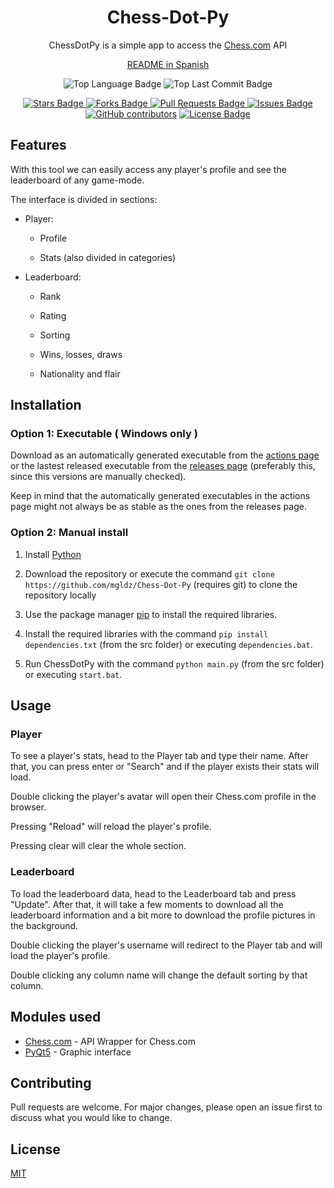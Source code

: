 <h1 align="center">Chess-Dot-Py</h1>

<p align="center">
ChessDotPy is a simple app to access the <a href="https://www.chess.com/">Chess.com</a> API
</p>

<p align="center"><a href="https://github.com/mgldz/Chess-Dot-Py/blob/main/README.es.md"> README in Spanish</a></p>

<p align="center"><img src="https://img.shields.io/github/languages/top/mgldz/Chess-Dot-Py" alt="Top Language Badge"/> <img  src="https://img.shields.io/github/last-commit/mgldz/Chess-Dot-Py"  alt="Top Last Commit Badge"/></p>

<p align="center"> <a  href="https://github.com/mgldz/Chess-Dot-Py/stargazers"><img  src="https://img.shields.io/github/stars/mgldz/Chess-Dot-Py"  alt="Stars Badge"/> </a><a  href="https://github.com/mgldz/Chess-Dot-Py/network/members"><img  src="https://img.shields.io/github/forks/mgldz/Chess-Dot-Py"  alt="Forks Badge"/> </a><a  href="https://github.com/mgldz/Chess-Dot-Py/pulls"><img  src="https://img.shields.io/github/issues-pr/mgldz/Chess-Dot-Py"  alt="Pull Requests Badge"/></a><a  href="https://github.com/mgldz/Chess-Dot-Py/issues"> <img  src="https://img.shields.io/github/issues/mgldz/Chess-Dot-Py"  alt="Issues Badge"/></a><a  href="https://github.com/mgldz/Chess-Dot-Py/graphs/contributors"> <img  alt="GitHub contributors"  src="https://img.shields.io/github/contributors/mgldz/Chess-Dot-Py?color=2b9348"></a> <a  href="https://github.com/mgldz/Chess-Dot-Py/blob/master/LICENSE"><img  src="https://img.shields.io/github/license/mgldz/Chess-Dot-Py?color=2b9348"  alt="License Badge"/></a>

</p>

## Features

With this tool we can easily access any player's profile and see the leaderboard of any game-mode.

The interface is divided in sections:

- Player:

  - Profile

  - Stats (also divided in categories)

- Leaderboard:

  - Rank

  - Rating

  - Sorting

  - Wins, losses, draws

  - Nationality and flair

## Installation

### Option 1: Executable ( Windows only )

Download as an automatically generated executable from the [actions page](https://github.com/mgldz/Chess-Dot-Py/actions/workflows/pyinstaller.yml) or the lastest released executable from the [releases page](https://github.com/mgldz/Chess-Dot-Py/releases) (preferably this, since this versions are manually checked).

Keep in mind that the automatically generated executables in the actions page might not always be as stable as the ones from the releases page.

### Option 2: Manual install

1. Install [Python](https://www.python.org/downloads/)

2. Download the repository or execute the command `git clone https://github.com/mgldz/Chess-Dot-Py` (requires git) to clone the repository locally

3. Use the package manager [pip](https://pip.pypa.io/en/stable/) to install the required libraries.

4. Install the required libraries with the command `pip install dependencies.txt` (from the src folder) or executing `dependencies.bat`.

5. Run ChessDotPy with the command `python main.py` (from the src folder) or executing `start.bat`.

## Usage

### Player

To see a player's stats, head to the Player tab and type their name. After that, you can press enter or "Search" and if the player exists their stats will load.

Double clicking the player's avatar will open their Chess.com profile in the browser.

Pressing "Reload" will reload the player's profile.

Pressing clear will clear the whole section.

### Leaderboard

To load the leaderboard data, head to the Leaderboard tab and press "Update". After that, it will take a few moments to download all the leaderboard information and a bit more to download the profile pictures in the background.

Double clicking the player's username will redirect to the Player tab and will load the player's profile.

Double clicking any column name will change the default sorting by that column.

## Modules used

- [Chess.com](https://pypi.org/project/chess.com/ "Chess.com") - API Wrapper for Chess.com
- [PyQt5](https://pypi.org/project/PyQt5/ "PyQt5") - Graphic interface

## Contributing

Pull requests are welcome. For major changes, please open an issue first to discuss what you would like to change.

## License

[MIT](https://choosealicense.com/licenses/mit/)
